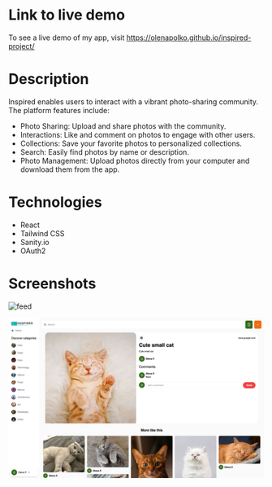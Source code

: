 # Link to live demo

To see a live demo of my app, visit https://olenapolko.github.io/inspired-project/

# Description

Inspired enables users to interact with a vibrant photo-sharing community. The platform features include:

- Photo Sharing: Upload and share photos with the community.
- Interactions: Like and comment on photos to engage with other users.
- Collections: Save your favorite photos to personalized collections.
- Search: Easily find photos by name or description.
- Photo Management: Upload photos directly from your computer and download them from the app.

# Technologies

- React
- Tailwind CSS
- Sanity.io
- OAuth2

# Screenshots

![feed](screenshots/feed.png)

![single-image](screenshots/single-image.png)
